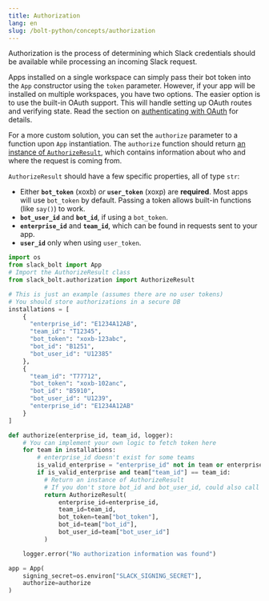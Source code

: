 ```yaml
---
title: Authorization
lang: en
slug: /bolt-python/concepts/authorization
---
```


Authorization is the process of determining which Slack credentials should be available while processing an incoming Slack request.

Apps installed on a single workspace can simply pass their bot token into the `App` constructor using the `token` parameter. However, if your app will be installed on multiple workspaces, you have two options. The easier option is to use the built-in OAuth support. This will handle setting up OAuth routes and verifying state. Read the section on [authenticating with OAuth](/tools/bolt-python/concepts/authenticating-oauth) for details.

For a more custom solution, you can set the `authorize` parameter to a function upon `App` instantiation. The `authorize` function should return [an instance of `AuthorizeResult`](https://github.com/slackapi/bolt-python/blob/main/slack_bolt/authorization/authorize_result.py), which contains information about who and where the request is coming from.

`AuthorizeResult` should have a few specific properties, all of type `str`:
- Either **`bot_token`** (xoxb) *or* **`user_token`** (xoxp) are **required**. Most apps will use `bot_token` by default. Passing a token allows built-in functions (like `say()`) to work.
- **`bot_user_id`** and **`bot_id`**, if using a `bot_token`.
- **`enterprise_id`** and **`team_id`**, which can be found in requests sent to your app.
- **`user_id`** only when using `user_token`.

```python
import os
from slack_bolt import App
# Import the AuthorizeResult class
from slack_bolt.authorization import AuthorizeResult

# This is just an example (assumes there are no user tokens)
# You should store authorizations in a secure DB
installations = [
    {
      "enterprise_id": "E1234A12AB",
      "team_id": "T12345",
      "bot_token": "xoxb-123abc",
      "bot_id": "B1251",
      "bot_user_id": "U12385"
    },
    {
      "team_id": "T77712",
      "bot_token": "xoxb-102anc",
      "bot_id": "B5910",
      "bot_user_id": "U1239",
      "enterprise_id": "E1234A12AB"
    }
]

def authorize(enterprise_id, team_id, logger):
    # You can implement your own logic to fetch token here
    for team in installations:
        # enterprise_id doesn't exist for some teams
        is_valid_enterprise = "enterprise_id" not in team or enterprise_id == team["enterprise_id"]
        if is_valid_enterprise and team["team_id"] == team_id:
          # Return an instance of AuthorizeResult
          # If you don't store bot_id and bot_user_id, could also call `from_auth_test_response` with your bot_token to automatically fetch them
          return AuthorizeResult(
              enterprise_id=enterprise_id,
              team_id=team_id,
              bot_token=team["bot_token"],
              bot_id=team["bot_id"],
              bot_user_id=team["bot_user_id"]
          )

    logger.error("No authorization information was found")

app = App(
    signing_secret=os.environ["SLACK_SIGNING_SECRET"],
    authorize=authorize
)
```
